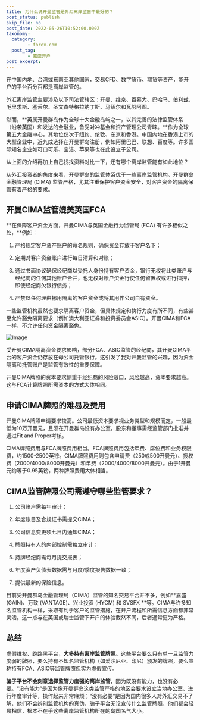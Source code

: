 ```yaml
---
title: 为什么说开曼监管是外汇离岸监管中最好的？
post_status: publish
skip_file: no
post_date: 2022-05-26T10:52:00.000Z
taxonomy:
  category:
        - forex-com
  post_tag:
        - 嘉盛开户
post_excerpt: 
---
```

在中国内地、台湾或东南亚其他国家，交易CFD、数字货币、期货等资产，能开户的平台百分百都是离岸监管的。

外汇离岸监管主要涉及以下司法管辖区：开曼、维京、百慕大、巴哈马、伯利兹、毛里求斯、塞舌尔、圣文森特格拉纳丁斯、马绍尔和瓦努阿图。

然而，**英属开曼群岛作为全球十大金融岛屿之一，以其完善的法律监管体系（沿袭英国）和发达的金融业，备受对冲基金和资产管理公司青睐。**作为全球第五大金融中心，其地位仅次于纽约、伦敦、东京和香港。中国内地在香港上市的大型企业中，近九成选择在开曼群岛注册，例如阿里巴巴、联想、百度等。许多国际知名企业如可口可乐、宝洁、苹果等也在此设立子公司。

从上面的介绍再加上自己找找资料对比一下，还有哪个离岸监管能有如此地位？

从外汇投资者的角度来看，开曼群岛的监管体系优于一些离岸监管机构。开曼群岛金融管理局 (CIMA) 监管严格，尤其注重保护客户资金安全，对客户资金的隔离保管有着严格的要求。

## 开曼CIMA监管媲美英国FCA

**在保障客户资金方面，开曼CIMA与英国金融行为监管局 (FCA) 有许多相似之处，**例如：

1. 严格规定客户资产账户的命名规则，确保资金存放于客户名下；

1. 定期对客户资金账户进行每日清算和对账；

1. 通过书面协议确保经纪商以受托人身份持有客户资金，银行无权将此类账户与经纪商的任何其他账户合并，也无权对账户资金行使任何留置权或进行扣押，即使经纪商欠银行债务；

1. 严禁以任何理由挪用隔离的客户资金或将其用作公司自有资金。

一些监管机构虽然也要求隔离客户资金，但具体规定和执行力度有所不同，有些甚至允许豁免隔离要求（例如澳大利亚证券和投资委员会ASIC）。开曼CIMA和FCA一样，不允许任何资金隔离豁免。

![Image](https://prod-files-secure.s3.us-west-2.amazonaws.com/39ed1227-6d7d-4570-be36-9ccd4a2c4241/bd849744-3fcb-4a37-8312-357962c8f065/image.png?X-Amz-Algorithm=AWS4-HMAC-SHA256&X-Amz-Content-Sha256=UNSIGNED-PAYLOAD&X-Amz-Credential=ASIAZI2LB466ZSLTHRCZ%2F20250817%2Fus-west-2%2Fs3%2Faws4_request&X-Amz-Date=20250817T221400Z&X-Amz-Expires=3600&X-Amz-Security-Token=IQoJb3JpZ2luX2VjEE4aCXVzLXdlc3QtMiJHMEUCIQD95JYtVrjFXiMZpwHf9MkEGve3Y60LrQ3UPMLIA0pRcAIgTAUDY5WzIp%2FovPH6FNuQjiKYoKYGcGqWUea7bMHGkZIqiAQIl%2F%2F%2F%2F%2F%2F%2F%2F%2F%2F%2FARAAGgw2Mzc0MjMxODM4MDUiDMPTKEtSCwzKuxlCpyrcA%2FSR8mCSfWNIuVOMWGmp318LPSFCAHv6FMMXyQ7DomgWJET6XSpLkydg3teQgzCDBjnf07Ptek0eTAUFCWpFm94HbLLS4CBz7miLx9JgqQOhahTwkufJ2AdMBCELBwgjhlGErPlLPzZumTs0cvRXAxVoT231vaxEoHmbn7Qq0Efge2c%2F3OK6QoXaAs%2FyanUI7GFp5GACt7YTN%2BwAnYuBMNFl8zvQ4YGE0%2F%2F%2B1sfAEaW2I49rnSdNTVqMtBCmbQY9Dv0%2BXv%2B034OtXd74nrB8XsCslzRzfDvp3mWnlgHUSfg9tWBzdSxl8cCN9s0gMKd9WG8po66MWnpIcLwkDGp%2FuC7xtQ8mkksFYxoeWrbeLbYVPLqakcBw2e2k1CdYK9DojPpn2pB0SDi2SnAEvXXVsqLRQHrPrJ9xDrEDeTvUuQQga6x4js3lZHfCxO2Hu%2F5WuUfiNBCA26ozA2UTPCNZk%2FMUVHKa5aCJrii3zyN%2FR%2F1ExrhdtZgly1vHM%2Fdutazg8SBX6vxDSm74TmRb2%2F3vg5hRqZI29XVRWcKPWtQ0%2FSaxRuS4KPf3bSMhGNWUm3iu%2BPB8JNbPQ1b2kFWBaedULREO%2BK7E6xqskn4V4s26FleCUmrl9ZmrrFgDU2NKMNKmicUGOqUBra9RDHAxQG2q5Jq6zweIKYgrUjpvD6qiEzPMtSskLwEXaLXGzCOVN9xbSlIwu1KYuavM%2FjbCvk2tHGAP%2FNbaiiYR4cwbyW6PEyohEKMqBNWutaumqI8Gcz4dXjCcTBCuYQSzkfkFdpBkmiCR9EF98RigwFd14OyI6EGuO%2BqvKMUX%2FKkOV5t%2BaQiycFpRLlUt87C4gT3KNwkjhgkpMIgTYvgc9qRF&X-Amz-Signature=81e366a50ca41acf4e392c9249767a1fc7cc48caeac3cd77aa8ec7bcc33eb22e&X-Amz-SignedHeaders=host&x-amz-checksum-mode=ENABLED&x-id=GetObject)

受开曼CIMA隔离资金要求影响，部分FCA、ASIC监管的经纪商，其开曼CIMA平台的客户资金仍存放在母公司托管银行。这引发了我对开曼监管的兴趣，因为资金隔离和托管账户是监管有效性的重要保障。

开曼CIMA牌照的资本要求侧重于经纪商的风险敞口，风险越高，资本要求越高。这与FCA计算牌照所需资本的方式大体相同。

## **申请CIMA牌照的难易及费用**

开曼CIMA牌照申请要求较高。公司最低资本要求视业务类型和规模而定，一般最低为10万开曼元，且须在开曼群岛设有办公室，股东和董事需经监管部门批准并通过Fit and Proper考核。

CIMA牌照费用与FCA牌照费用相当。FCA牌照费用包括年费、席位费和业务权限费，约1500-2500英镑。CIMA牌照费用则包含申请费（250或500开曼元）、授权费（2000/4000/8000开曼元）和年费（2000/4000/8000开曼元）。由于1开曼元约等于0.95英镑，两种牌照费用大体相当。

## CIMA监管牌照公司需遵守哪些监管要求？

1. 公司账户需每年审计；

1. 年度账目及合规证书需提交CIMA；

1. 公司信息变更须七日内通知CIMA；

1. 牌照持有人的内部控制需独立审计；

1. 持牌经纪商需每月提交报表；

1. 年度资产负债表数据需与月度/季度报告数据一致；

1. 提供最新的保险信息。

目前受开曼群岛金融管理局（CIMA）监管的知名交易平台并不多，例如**嘉盛 (GAIN)、万致 (VANTAGE)、兴业投资 (HYCM) 和 SVSFX **等。CIMA与许多知名监管机构一样，采取有利于客户的监管措施，在开户流程和所需信息方面都非常灵活。这一点与在英国或瑞士监管下开户的体验截然不同，后者通常更为严格。

## 总结

虚假维权、跑路黑平台，**大多持有离岸监管牌照**。这些平台要么只有单一且监管力度弱的牌照，要么持有不知名监管机构（如爱沙尼亚、印尼）颁发的牌照，要么宣称持有FCA、ASIC等监管牌照但实为虚假宣传。

**骗子平台不会刻意选择监管力度强的离岸监管**，因为既没有能力，也没有必要。“没有能力”是因为像开曼群岛这类监管严格的地区会要求设立当地办公室、进行年度审计等，操作起来非常麻烦；“没有必要”是因为国内很多人对外汇交易不了解，他们不会辨别监管机构的真伪，骗子平台无论宣传什么监管牌照，他们都会轻易相信，根本不在乎这些离岸监管机构所在的岛国名气大小。